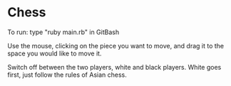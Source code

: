 # Chess

To run: type "ruby main.rb" in GitBash

Use the mouse, clicking on the piece you want to move, and drag it to the space you would like to move it.

Switch off between the two players, white and black players. White goes first, just follow the rules of Asian chess.